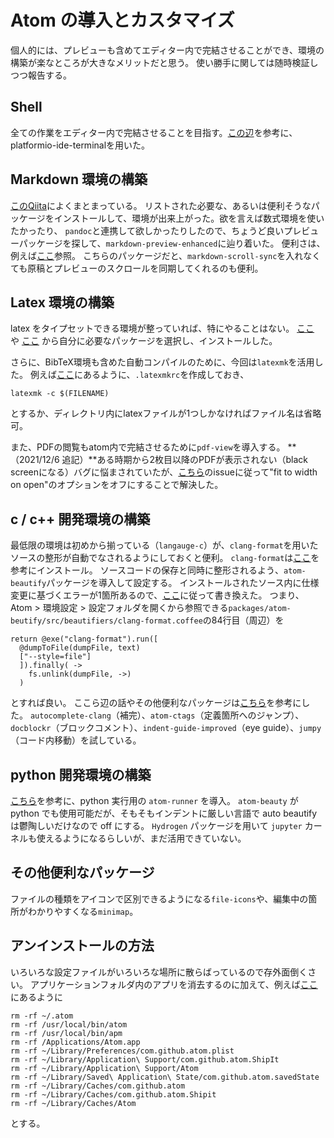 
# Atom の導入とカスタマイズ

個人的には、プレビューも含めてエディター内で完結させることができ、環境の構築が楽なところが大きなメリットだと思う。
使い勝手に関しては随時検証しつつ報告する。

## Shell

全ての作業をエディター内で完結させることを目指す。[この辺](https://blanche-toile.com/web/atom-platformio-ide-terminal)を参考に、platformio-ide-terminalを用いた。

## Markdown 環境の構築

[このQiita](https://qiita.com/kouichi-c-nakamura/items/5b04fb1a127aac8ba3b0)によくまとまっている。
リストされた必要な、あるいは便利そうなパッケージをインストールして、環境が出来上がった。欲を言えば数式環境を使いたかったり、
`pandoc`と連携して欲しかったりしたので、ちょうど良いプレビューパッケージを探して、`markdown-preview-enhanced`に辿り着いた。
便利さは、例えば[ここ](https://qiita.com/tomo_makes/items/da4e8fe7d8cf168b545f)参照。
こちらのパッケージだと、`markdown-scroll-sync`を入れなくても原稿とプレビューのスクロールを同期してくれるのも便利。

## Latex 環境の構築

latex をタイプセットできる環境が整っていれば、特にやることはない。
[ここ](https://qiita.com/kurohune538/items/6c1e48f6380b87fd8161) や
[ここ](https://qiita.com/ken0nek/items/f98f88c9c45d8499786e)
から自分に必要なパッケージを選択し、インストールした。

さらに、BibTeX環境も含めた自動コンパイルのために、今回は`latexmk`を活用した。
例えば[ここ](http://joban.wp.xdomain.jp/archives/151)にあるように、`.latexmkrc`を作成しておき、

``` shell
latexmk -c $(FILENAME)
```

とするか、ディレクトリ内にlatexファイルが1つしかなければファイル名は省略可。

また、PDFの閲覧もatom内で完結させるために`pdf-view`を導入する。
**（2021/12/6 追記）**ある時期から2枚目以降のPDFが表示されない（black screenになる）バグに悩まされていたが、[こちら](https://github.com/izuzak/atom-pdf-view/issues/239)のissueに従って"fit to width on open"のオプションをオフにすることで解決した。

## c / c++ 開発環境の構築

最低限の環境は初めから揃っている（`langauge-c`）が、`clang-format`を用いたソースの整形が自動でなされるようにしておくと便利。
`clang-format`は[ここ](http://yasuharu519.hatenablog.com/entry/2015/12/13/210825)を参考にインストール。
ソースコードの保存と同時に整形されるよう、`atom-beautify`パッケージを導入して設定する。
インストールされたソース内に仕様変更に基づくエラーが1箇所あるので、[ここ](https://github.com/Glavin001/atom-beautify/issues/2290)に従って書き換えた。
つまり、Atom > 環境設定 > 設定フォルダを開くから参照できる`packages/atom-beutify/src/beautifiers/clang-format.coffee`の84行目（周辺）を

``` shell
return @exe("clang-format").run([
  @dumpToFile(dumpFile, text)
  ["--style=file"]
  ]).finally( ->
    fs.unlink(dumpFile, ->)
  )
```

とすれば良い。
ここら辺の話やその他便利なパッケージは[こちら](https://qiita.com/prickle/items/2a8f87fba7f6e1d8f051)を参考にした。
`autocomplete-clang`（補完）、`atom-ctags`（定義箇所へのジャンプ）、`docblockr`（ブロックコメント）、`indent-guide-improved`（eye guide）、`jumpy`（コード内移動）を試している。

## python 開発環境の構築

[こちら](https://www.sejuku.net/blog/76158)を参考に、python 実行用の `atom-runner` を導入。
`atom-beauty` が python でも使用可能だが、そもそもインデントに厳しい言語で auto beautify は鬱陶しいだけなので off にする。
`Hydrogen` パッケージを用いて `jupyter` カーネルも使えるようになるらしいが、まだ活用できていない。

## その他便利なパッケージ

ファイルの種類をアイコンで区別できるようになる`file-icons`や、編集中の箇所がわかりやすくなる`minimap`。

## アンインストールの方法

いろいろな設定ファイルがいろいろな場所に散らばっているので存外面倒くさい。
アプリケーションフォルダ内のアプリを消去するのに加えて、例えば[ここ](https://qiita.com/ishizukih/items/9467473e5562ba940c65)にあるように

``` shell
rm -rf ~/.atom
rm -rf /usr/local/bin/atom
rm -rf /usr/local/bin/apm
rm -rf /Applications/Atom.app
rm -rf ~/Library/Preferences/com.github.atom.plist
rm -rf ~/Library/Application\ Support/com.github.atom.ShipIt
rm -rf ~/Library/Application\ Support/Atom
rm -rf ~/Library/Saved\ Application\ State/com.github.atom.savedState
rm -rf ~/Library/Caches/com.github.atom
rm -rf ~/Library/Caches/com.github.atom.Shipit
rm -rf ~/Library/Caches/Atom
```

とする。
